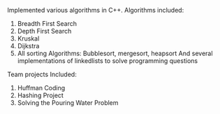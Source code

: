 Implemented various algorithms in C++. Algorithms included:
1. Breadth First Search
2. Depth First Search
3. Kruskal
4. Dijkstra
5. All sorting Algorithms: Bubblesort, mergesort, heapsort
And several implementations of linkedlists to solve programming questions

Team projects Included:
1. Huffman Coding
2. Hashing Project
3. Solving the Pouring Water Problem

